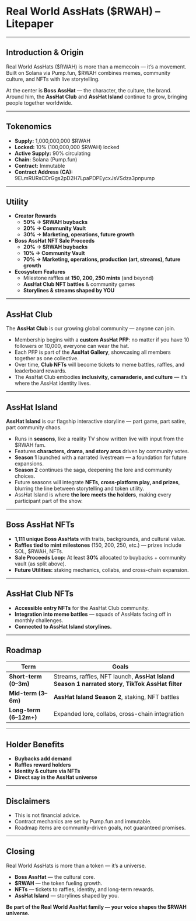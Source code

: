 # Real World AssHats ($RWAH) – Litepaper

---

## Introduction & Origin
Real World AssHats ($RWAH) is more than a memecoin — it’s a movement.  
Built on Solana via Pump.fun, $RWAH combines memes, community culture, and NFTs with live storytelling.  

At the center is **Boss AssHat** — the character, the culture, the brand.  
Around him, the **AssHat Club** and **AssHat Island** continue to grow, bringing people together worldwide.

---

## Tokenomics
- **Supply:** 1,000,000,000 $RWAH  
- **Locked:** 10% (100,000,000 $RWAH) locked  
- **Active Supply:** 90% circulating  
- **Chain:** Solana (Pump.fun)  
- **Contract:** Immutable
- **Contract Address (CA):** 9ELmRURsCDrGgs2pD2H7LpaPDPEycxJsVSdza3pnpump

---

## Utility
- **Creator Rewards**  
  - **50% → $RWAH buybacks**  
  - **20% → Community Vault**  
  - **30% → Marketing, operations, future growth**  
- **Boss AssHat NFT Sale Proceeds**  
  - **20% → $RWAH buybacks**  
  - **10% → Community Vault**  
  - **70% → Marketing, operations, production (art, streams), future growth**  
- **Ecosystem Features**  
  - Milestone raffles at **150, 200, 250 mints** (and beyond)  
  - **AssHat Club NFT battles** & community games  
  - **Storylines & streams shaped by YOU**  

---

## AssHat Club
The **AssHat Club** is our growing global community — anyone can join.  

- Membership begins with a **custom AssHat PFP**: no matter if you have 10 followers or 10,000, everyone can wear the hat.  
- Each PFP is part of the **AssHat Gallery**, showcasing all members together as one collective.  
- Over time, **Club NFTs** will become tickets to meme battles, raffles, and leaderboard rewards.  
- The AssHat Club embodies **inclusivity, camaraderie, and culture** — it’s where the AssHat identity lives.  

---

## AssHat Island
**AssHat Island** is our flagship interactive storyline — part game, part satire, part community chaos.  

- Runs in **seasons**, like a reality TV show written live with input from the $RWAH fam.  
- Features **characters, drama, and story arcs** driven by community votes.  
- **Season 1** launched with a narrated livestream — a foundation for future expansions.  
- **Season 2** continues the saga, deepening the lore and community choices.  
- Future seasons will integrate **NFTs, cross-platform play, and prizes**, blurring the line between storytelling and token utility.  
- AssHat Island is where **the lore meets the holders**, making every participant part of the show.  

---

## Boss AssHat NFTs
- **1,111 unique Boss AssHats** with traits, backgrounds, and cultural value.  
- **Raffles tied to mint milestones** (150, 200, 250, etc.) — prizes include SOL, $RWAH, NFTs.  
- **Sale Proceeds Loop:** At least **30%** allocated to buybacks + community vault (as split above).  
- **Future Utilities:** staking mechanics, collabs, and cross-chain expansion.  

---

## AssHat Club NFTs
- **Accessible entry NFTs** for the AssHat Club community.  
- **Integration into meme battles** — squads of AssHats facing off in monthly challenges.  
- **Connected to AssHat Island storylines.**  

---

## Roadmap
| Term | Goals |
|------|-------|
| **Short-term (0–3m)** | Streams, raffles, NFT launch, **AssHat Island Season 1 narrated story**, **TikTok AssHat filter** |
| **Mid-term (3–6m)** | **AssHat Island Season 2**, staking, NFT battles |
| **Long-term (6–12m+)** | Expanded lore, collabs, cross-chain integration |

---

## Holder Benefits
- **Buybacks add demand**  
- **Raffles reward holders**  
- **Identity & culture via NFTs**  
- **Direct say in the AssHat universe**  

---

## Disclaimers
- This is not financial advice.  
- Contract mechanics are set by Pump.fun and immutable.  
- Roadmap items are community-driven goals, not guaranteed promises.  

---

## Closing
Real World AssHats is more than a token — it’s a universe.  

- **Boss AssHat** — the cultural core.  
- **$RWAH** — the token fueling growth.  
- **NFTs** — tickets to raffles, identity, and long-term rewards.  
- **AssHat Island** — storylines shaped by you.  

**Be part of the Real World AssHat family — your voice shapes the $RWAH universe.**
